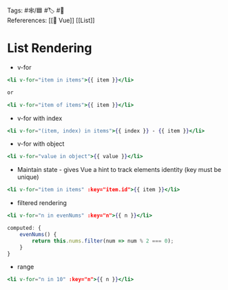Tags:  #🕸️/🟦 #🏷️ #📜️  
Refererences: [[💚 Vue]] [[List]]

# List Rendering

-   v-for
```jsx
<li v-for="item in items">{{ item }}</li>

or 

<li v-for="item of items">{{ item }}</li>
```

-   v-for with index
```jsx
<li v-for="(item, index) in items">{{ index }} - {{ item }}</li>
```

-   v-for with object
```jsx
<li v-for="value in object">{{ value }}</li>
```

-   Maintain state - gives Vue a hint to track elements identity (key must be unique)
```jsx
<li v-for="item in items" :key="item.id">{{ item }}</li>
```

-   filtered rendering
```jsx
<li v-for="n in evenNums" :key="n">{{ n }}</li>

computed: {
	evenNums() {
		return this.nums.filter(num => num % 2 === 0);
	}
}
```

-   range
```jsx
<li v-for="n in 10" :key="n">{{ n }}</li>
```